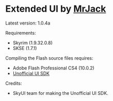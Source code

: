 Extended UI by [MrJack](http://forums.bethsoft.com/user/781645-mrjack/)
=============
Latest version: 1.0.4a

Requirements:
- Skyrim (1.9.32.0.8)
- SKSE (1.7.1)

Compiling the Flash source files requires:
- Adobe Flash Professional CS4 (10.0.2)
- [Unofficial UI SDK](https://github.com/Mardoxx/skyrimui)

Credits:
- SkyUI team for making the Unofficial UI SDK.